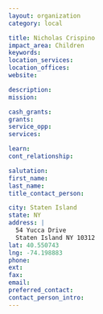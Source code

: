 ```yaml
---
layout: organization
category: local

title: Nicholas Crispino
impact_area: Children
keywords: 
location_services: 
location_offices: 
website: 

description: 
mission: 

cash_grants: 
grants: 
service_opp: 
services: 

learn: 
cont_relationship: 

salutation: 
first_name: 
last_name: 
title_contact_person: 

city: Staten Island
state: NY
address: |
  54 Yucca Drive  
  Staten Island NY 10312
lat: 40.550743
lng: -74.198883
phone: 
ext: 
fax: 
email: 
preferred_contact: 
contact_person_intro: 
---
```

